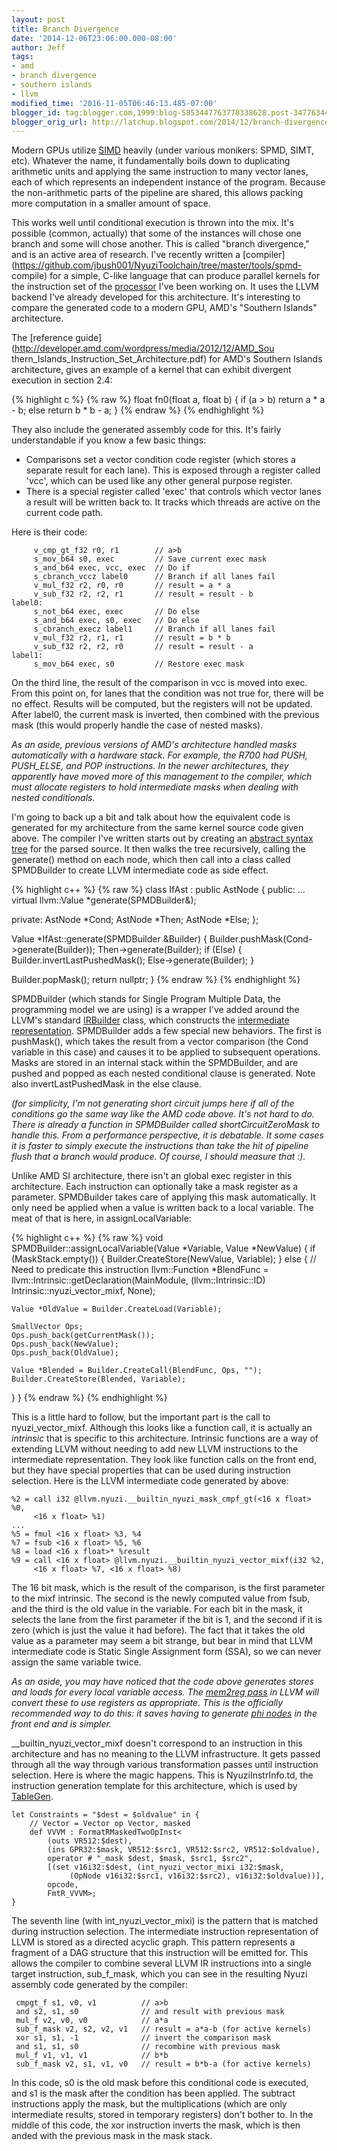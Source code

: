 ```yaml
---
layout: post
title: Branch Divergence
date: '2014-12-06T23:06:00.000-08:00'
author: Jeff
tags:
- amd
- branch divergence
- southern islands
- llvm
modified_time: '2016-11-05T06:46:13.485-07:00'
blogger_id: tag:blogger.com,1999:blog-5853447763770338628.post-3477634446071970093
blogger_orig_url: http://latchup.blogspot.com/2014/12/branch-divergence-in-parallel-kernels.html
---
```


Modern GPUs utilize [SIMD](http://en.wikipedia.org/wiki/SIMD) heavily (under
various monikers: SPMD, SIMT, etc).  Whatever the name, it fundamentally boils
down to duplicating arithmetic units and applying the same instruction to many
vector lanes, each of which represents an independent instance of the program.
Because the non-arithmetic parts of the pipeline are shared, this allows
packing more computation in a smaller amount of space.

This works well until conditional execution is thrown into the mix.  It's
possible (common, actually) that some of the instances will chose one branch
and some will chose another.  This is called "branch divergence," and is an
active area of research. I've recently written a
[compiler](https://github.com/jbush001/NyuziToolchain/tree/master/tools/spmd-
compile) for a simple, C-like language that can produce parallel kernels for
the instruction set of the
[processor](https://github.com/jbush001/NyuziProcessor) I've been working on.
It uses the LLVM backend I've already developed for this architecture. It's
interesting to compare the generated code to a modern GPU, AMD's "Southern
Islands" architecture.

The [reference guide](http://developer.amd.com/wordpress/media/2012/12/AMD_Sou
thern_Islands_Instruction_Set_Architecture.pdf) for AMD's Southern Islands
architecture, gives an example of a kernel that can exhibit divergent
execution in section 2.4:

{% highlight c %}
{% raw %}
float fn0(float a, float b)
{
    if (a > b)
        return a * a - b;
    else
        return b * b - a;
}
{% endraw %}
{% endhighlight %}

They also include the generated assembly code for this. It's fairly
understandable if you know a few basic things:

  * Comparisons set a vector condition code register (which stores a separate
    result for each lane). This is exposed through a register called 'vcc',
    which can be used like any other general purpose register.
  * There is a special register called 'exec' that controls which vector lanes
    a result will be written back to. It tracks which threads are active on the
    current code path.

Here is their code:

         v_cmp_gt_f32 r0, r1        // a>b
         s_mov_b64 s0, exec         // Save current exec mask
         s_and_b64 exec, vcc, exec  // Do if
         s_cbranch_vccz label0      // Branch if all lanes fail
         v_mul_f32 r2, r0, r0       // result = a * a
         v_sub_f32 r2, r2, r1       // result = result - b
    label0:
         s_not_b64 exec, exec       // Do else
         s_and_b64 exec, s0, exec   // Do else
         s_cbranch_execz label1     // Branch if all lanes fail
         v_mul_f32 r2, r1, r1       // result = b * b
         v_sub_f32 r2, r2, r0       // result = result - a
    label1:
         s_mov_b64 exec, s0         // Restore exec mask

On the third line, the result of the comparison in vcc is moved into exec.
From this point on, for lanes that the condition was not true for, there will
be no effect. Results will be computed, but the registers will not be updated.
After label0, the current mask is inverted, then combined with the previous
mask (this would properly handle the case of nested masks).

*As an aside, previous versions of AMD's architecture handled masks
automatically with a hardware stack. For example, the R700 had PUSH,
PUSH_ELSE, and POP instructions. In the newer architectures, they apparently
have moved more of this management to the compiler, which must allocate
registers to hold intermediate masks when dealing with nested conditionals.*

I'm going to back up a bit and talk about how the equivalent code is generated
for my architecture from the same kernel source code given above. The compiler
I've written starts out by creating an [abstract syntax
tree](https://en.wikipedia.org/wiki/Abstract_syntax_tree) for the parsed
source. It then walks the tree recursively, calling the generate() method on
each node, which then call into a class called SPMDBuilder to create LLVM
intermediate code as side effect.

{% highlight c++ %}
{% raw %}
class IfAst : public AstNode {
public:
...
    virtual llvm::Value *generate(SPMDBuilder&);

private:
  AstNode *Cond;
  AstNode *Then;
  AstNode *Else;
};

Value *IfAst::generate(SPMDBuilder &Builder)
{
  Builder.pushMask(Cond->generate(Builder));
  Then->generate(Builder);
  if (Else) {
    Builder.invertLastPushedMask();
    Else->generate(Builder);
  }

  Builder.popMask();
  return nullptr;
}
{% endraw %}
{% endhighlight %}

SPMDBuilder (which stands for Single Program Multiple Data, the programming
model we are using) is a wrapper I've added around the LLVM's standard
[IRBuilder](http://llvm.org/docs/doxygen/html/classllvm_1_1IRBuilder.html)
class, which constructs the [intermediate
representation](http://llvm.org/docs/LangRef.html). SPMDBuilder adds a few
special new behaviors. The first is pushMask(), which takes the result from a
vector comparison (the Cond variable in this case) and causes it to be applied
to subsequent operations. Masks are stored in an internal stack within the
SPMDBuilder, and are pushed and popped as each nested conditional clause is
generated. Note also invertLastPushedMask in the else clause.

*(for simplicity, I'm not generating short circuit jumps here if all of the
conditions go the same way like the AMD code above. It's not hard to do. There
is already a function in SPMDBuilder called shortCircuitZeroMask to handle
this. From a performance perspective, it is debatable. It some cases it is
faster to simply execute the instructions than take the hit of pipeline flush
that a branch would produce. Of course, I should measure that :).*

Unlike AMD SI architecture, there isn't an global exec register in this
architecture. Each instruction can optionally take a mask register as a
parameter. SPMDBuilder takes care of applying this mask automatically. It only
need be applied when a value is written back to a local variable.  The meat of
that is here, in assignLocalVariable:

{% highlight c++ %}
{% raw %}
void SPMDBuilder::assignLocalVariable(Value *Variable, Value *NewValue)
{
  if (MaskStack.empty()) {
    Builder.CreateStore(NewValue, Variable);
  } else {
    // Need to predicate this instruction
    llvm::Function *BlendFunc = llvm::Intrinsic::getDeclaration(MainModule,
                           (llvm::Intrinsic::ID) Intrinsic::nyuzi_vector_mixf,
                           None);

    Value *OldValue = Builder.CreateLoad(Variable);

    SmallVector Ops;
    Ops.push_back(getCurrentMask());
    Ops.push_back(NewValue);
    Ops.push_back(OldValue);

    Value *Blended = Builder.CreateCall(BlendFunc, Ops, "");
    Builder.CreateStore(Blended, Variable);
  }
}
{% endraw %}
{% endhighlight %}

This is a little hard to follow, but the important part is the call to
nyuzi_vector_mixf. Although this looks like a function call, it is actually an
*intrinsic* that is specific to this architecture. Intrinsic functions are a
way of extending LLVM without needing to add new LLVM instructions to the
intermediate representation. They look like function calls on the front end,
but they have special properties that can be used during instruction
selection. Here is the LLVM intermediate code generated by above:

    %2 = call i32 @llvm.nyuzi.__builtin_nyuzi_mask_cmpf_gt(<16 x float> %0,
         <16 x float> %1)
    ...
    %5 = fmul <16 x float> %3, %4
    %7 = fsub <16 x float> %5, %6
    %8 = load <16 x float>* %result
    %9 = call <16 x float> @llvm.nyuzi.__builtin_nyuzi_vector_mixf(i32 %2,
         <16 x float> %7, <16 x float> %8)

The 16 bit mask, which is the result of the comparison, is the first parameter
to the mixf intrinsic. The second is the newly computed value from fsub, and
the third is the old value in the variable.  For each bit in the mask, it
selects the lane from the first parameter if the bit is 1, and the second if
it is zero (which is just the value it had before).  The fact that it takes
the old value as a parameter may seem a bit strange, but bear in mind that
LLVM intermediate code is Static Single Assignment form (SSA), so we can never
assign the same variable twice.

_As an aside, you may have noticed that the code above generates stores and
loads for every local variable access.  The [mem2reg
pass](http://llvm.org/docs/Passes.html#mem2reg-promote-memory-to-register) in
LLVM will convert these to use registers as appropriate. This is the
officially recommended way to do this: it saves having to generate [phi
nodes](http://llvm.org/docs/LangRef.html#phi-instruction) in the front end and
is simpler._

__builtin_nyuzi_vector_mixf  doesn't correspond to an instruction in this
architecture and has no meaning to the LLVM infrastructure. It gets passed
through all the way through various transformation passes until instruction
selection. Here is where the magic happens.  This is NyuziInstrInfo.td, the
instruction generation template for this architecture, which is used by
[TableGen](http://llvm.org/docs/TableGen/index.html).

    let Constraints = "$dest = $oldvalue" in {
        // Vector = Vector op Vector, masked
        def VVVM : FormatRMaskedTwoOpInst<
            (outs VR512:$dest),
            (ins GPR32:$mask, VR512:$src1, VR512:$src2, VR512:$oldvalue),
            operator # "_mask $dest, $mask, $src1, $src2",
            [(set v16i32:$dest, (int_nyuzi_vector_mixi i32:$mask,
                 (OpNode v16i32:$src1, v16i32:$src2), v16i32:$oldvalue))],
            opcode,
            FmtR_VVVM>;
    }

The seventh line (with int_nyuzi_vector_mixi) is the pattern that is matched
during instruction selection. The intermediate instruction representation of
LLVM is stored as a directed acyclic graph. This pattern represents a fragment
of a DAG structure that this instruction will be emitted for.  This allows the
compiler to combine several LLVM IR instructions into a single target
instruction, sub_f_mask, which you can see in the resulting Nyuzi assembly
code generated by the compiler:

     cmpgt_f s1, v0, v1          // a>b
     and s2, s1, s0              // and result with previous mask
     mul_f v2, v0, v0            // a*a
     sub_f_mask v2, s2, v2, v1   // result = a*a-b (for active kernels)
     xor s1, s1, -1              // invert the comparison mask
     and s1, s1, s0              // recombine with previous mask
     mul_f v1, v1, v1            // b*b
     sub_f_mask v2, s1, v1, v0   // result = b*b-a (for active kernels)

In this code, s0 is the old mask before this conditional code is executed, and
s1 is the mask after the condition has been applied.  The subtract
instructions apply the mask, but the multiplications (which are only
intermediate results, stored in temporary registers) don't bother to.  In the
middle of this code, the xor instruction inverts the mask, which is then anded
with the previous mask in the mask stack.
